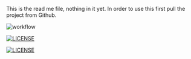 This is the read me file, nothing in it yet.
In order to use this first pull the project from Github.

![workflow](https://github.com/40508135/sem/actions/workflows/main.yml/badge.svg)

[![LICENSE](https://img.shields.io/github/license/40508135/sem.svg?style=flat-square)](https://github.com/<github-username>/sem/blob/master/LICENSE)

[![LICENSE](https://img.shields.io/github/license/40508135/sem.svg?style=flat-square)](https://github.com/<github-username>/sem/blob/master/LICENSE)